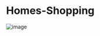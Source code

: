 # Homes-Shopping

![image](https://user-images.githubusercontent.com/75960352/227935675-86089999-3e43-4e32-b510-016c1f2a31ce.png)
